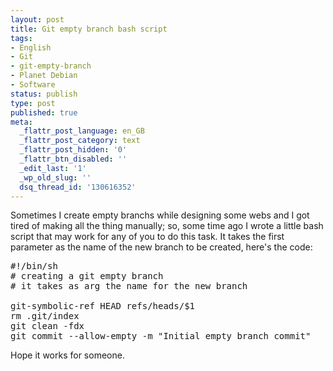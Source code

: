 ```yaml
---
layout: post
title: Git empty branch bash script
tags:
- English
- Git
- git-empty-branch
- Planet Debian
- Software
status: publish
type: post
published: true
meta:
  _flattr_post_language: en_GB
  _flattr_post_category: text
  _flattr_post_hidden: '0'
  _flattr_btn_disabled: ''
  _edit_last: '1'
  _wp_old_slug: ''
  dsq_thread_id: '130616352'
---
```

Sometimes I create empty branchs while designing some webs and I got tired of making all the thing manually; so, some time ago I wrote a little bash script that may work for any of you to do this task. It takes the first parameter as the name of the new branch to be created, here's the code:

<pre>#!/bin/sh
# creating a git empty branch
# it takes as arg the name for the new branch

git-symbolic-ref HEAD refs/heads/$1
rm .git/index
git clean -fdx
git commit --allow-empty -m "Initial empty branch commit"</pre>

Hope it works for someone.
